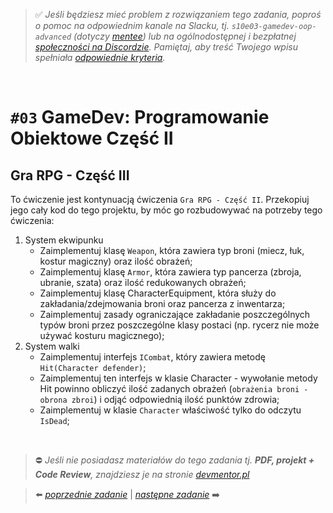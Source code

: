 > :white_check_mark: *Jeśli będziesz mieć problem z rozwiązaniem tego zadania, poproś o pomoc na odpowiednim kanale na Slacku, tj. `s10e03-gamedev-oop-advanced` (dotyczy [mentee](https://devmentor.pl/mentoring/)) lub na ogólnodostępnej i bezpłatnej [społeczności na Discordzie](https://devmentor.pl/discord). Pamiętaj, aby treść Twojego wpisu spełniała [odpowiednie kryteria](https://devmentor.pl/jak-prosic-o-pomoc/).*

&nbsp;

# `#03` GameDev: Programowanie Obiektowe Część II

## Gra RPG - Część III
To ćwiczenie jest kontynuacją ćwiczenia `Gra RPG - Część II`. Przekopiuj jego cały kod do tego projektu, by móc go rozbudowywać na potrzeby tego ćwiczenia:
1. System ekwipunku
   - Zaimplementuj klasę `Weapon`, która zawiera typ broni (miecz, łuk, kostur magiczny) oraz ilość obrażeń;
   - Zaimplementuj klasę `Armor`, która zawiera typ pancerza (zbroja, ubranie, szata) oraz ilość redukowanych obrażeń;
   - Zaimplementuj klasę CharacterEquipment, która służy do zakładania/zdejmowania broni oraz pancerza z inwentarza;
   - Zaimplementuj zasady ograniczające zakładanie poszczególnych typów broni przez poszczególne klasy postaci (np. rycerz nie może używać kosturu magicznego);
2. System walki
   - Zaimplementuj interfejs `ICombat`, który zawiera metodę `Hit(Character defender)`;
   - Zaimplementuj ten interfejs w klasie Character - wywołanie metody Hit powinno obliczyć ilość zadanych obrażeń (`obrażenia broni - obrona zbroi`) i odjąć odpowiednią ilość punktów zdrowia;
   - Zaimplementuj w klasie `Character` właściwość tylko do odczytu `IsDead`;


&nbsp;

> :no_entry: *Jeśli nie posiadasz materiałów do tego zadania tj. **PDF, projekt + Code Review**, znajdziesz je na stronie [devmentor.pl](https://devmentor.pl/workshop-gamedev-oop-advanced)*

> :arrow_left: [*poprzednie zadanie*](./../02) | [*następne zadanie*](./../04) :arrow_right:
